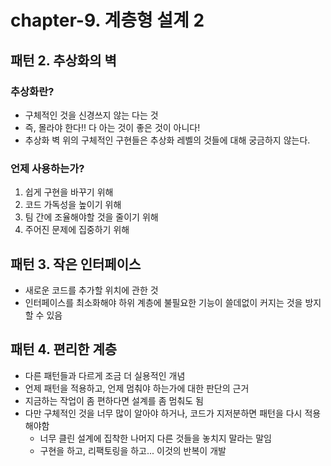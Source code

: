 # chapter-9. 계층형 설계 2

## 패턴 2. 추상화의 벽

### 추상화란?

- 구체적인 것을 신경쓰지 않는 다는 것
- 즉, 몰라야 한다!! 다 아는 것이 좋은 것이 아니다!
- 추상화 벽 위의 구체적인 구현들은 추상화 레벨의 것들에 대해 궁금하지 않는다.

### 언제 사용하는가?

1. 쉽게 구현을 바꾸기 위해
2. 코드 가독성을 높이기 위해
3. 팀 간에 조율해야할 것을 줄이기 위해
4. 주어진 문제에 집중하기 위해

## 패턴 3. 작은 인터페이스

- 새로운 코드를 추가할 위치에 관한 것
- 인터페이스를 최소화해야 하위 계층에 불필요한 기능이 쓸데없이 커지는 것을 방지할 수 있음

## 패턴 4. 편리한 계층

- 다른 패턴들과 다르게 조금 더 실용적인 개념
- 언제 패턴을 적용하고, 언제 멈춰야 하는가에 대한 판단의 근거
- 지금하는 작업이 좀 편하다면 설계를 좀 멈춰도 됨
- 다만 구체적인 것을 너무 많이 알아야 하거나, 코드가 지저분하면 패턴을 다시 적용해야함
  - 너무 클린 설계에 집착한 나머지 다른 것들을 놓치지 말라는 말임
  - 구현을 하고, 리팩토링을 하고... 이것의 반복이 개발
